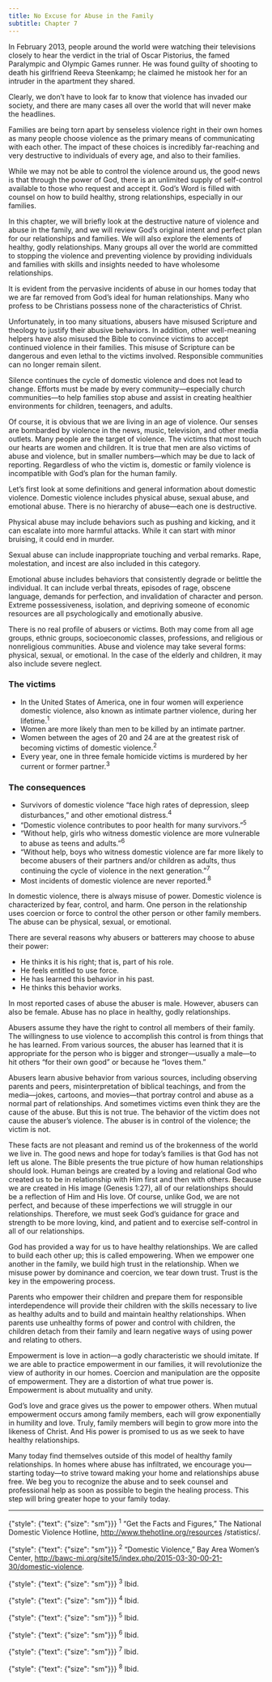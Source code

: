 ```yaml
---
title: No Excuse for Abuse in the Family
subtitle: Chapter 7
---
```


In February 2013, people around the world were watching their televisions closely to hear the verdict in the trial of Oscar Pistorius, the famed Paralympic and Olympic Games runner. He was found guilty of shooting to death his girlfriend Reeva Steenkamp; he claimed he mistook her for an intruder in the apartment they shared.

Clearly, we don’t have to look far to know that violence has invaded our society, and there are many cases all over the world that will never make the headlines.

Families are being torn apart by senseless violence right in their own homes as many people choose violence as the primary means of communicating with each other. The impact of these choices is incredibly far-reaching and very destructive to individuals of every age, and also to their families.

While we may not be able to control the violence around us, the good news is that through the power of God, there is an unlimited supply of self-control available to those who request and accept it. God’s Word is filled with counsel on how to build healthy, strong relationships, especially in our families.

In this chapter, we will briefly look at the destructive nature of violence and abuse in the family, and we will review God’s original intent and perfect plan for our relationships and families. We will also explore the elements of healthy, godly relationships. Many groups all over the world are committed to stopping the violence and preventing violence by providing individuals and families with skills and insights needed to have wholesome relationships.

It is evident from the pervasive incidents of abuse in our homes today that we are far removed from God’s ideal for human relationships. Many who profess to be Christians possess none of the characteristics of Christ.

Unfortunately, in too many situations, abusers have misused Scripture and theology to justify their abusive behaviors. In addition, other well-meaning helpers have also misused the Bible to convince victims to accept continued violence in their families. This misuse of Scripture can be dangerous and even lethal to the victims involved. Responsible communities can no longer remain silent.

Silence continues the cycle of domestic violence and does not lead to change. Efforts must be made by every community—especially church communities—to help families stop abuse and assist in creating healthier environments for children, teenagers, and adults.

Of course, it is obvious that we are living in an age of violence. Our senses are bombarded by violence in the news, music, television, and other media outlets. Many people are the target of violence. The victims that most touch our hearts are women and children. It is true that men are also victims of abuse and violence, but in smaller numbers—which may be due to lack of reporting. Regardless of who the victim is, domestic or family violence is incompatible with God’s plan for the human family.

Let’s first look at some definitions and general information about domestic violence. Domestic violence includes physical abuse, sexual abuse, and emotional abuse. There is no hierarchy of abuse—each one is destructive.

Physical abuse may include behaviors such as pushing and kicking, and it can escalate into more harmful attacks. While it can start with minor bruising, it could end in murder.

Sexual abuse can include inappropriate touching and verbal remarks. Rape, molestation, and incest are also included in this category.

Emotional abuse includes behaviors that consistently degrade or belittle the individual. It can include verbal threats, episodes of rage, obscene language, demands for perfection, and invalidation of character and person. Extreme possessiveness, isolation, and depriving someone of economic resources are all psychologically and emotionally abusive.

There is no real profile of abusers or victims. Both may come from all age groups, ethnic groups, socioeconomic classes, professions, and religious or nonreligious communities. Abuse and violence may take several forms: physical, sexual, or emotional. In the case of the elderly and children, it may also include severe neglect.

### The victims

- In the United States of America, one in four women will experience domestic violence, also known as intimate partner violence, during her lifetime.<sup>1</sup>
- Women are more likely than men to be killed by an intimate partner.
- Women between the ages of 20 and 24 are at the greatest risk of becoming victims of domestic violence.<sup>2</sup>
- Every year, one in three female homicide victims is murdered by her current or former partner.<sup>3</sup>

### The consequences

- Survivors of domestic violence “face high rates of depression, sleep disturbances,” and other emotional distress.<sup>4</sup>
- “Domestic violence contributes to poor health for many survivors.”<sup>5</sup>
- “Without help, girls who witness domestic violence are more vulnerable to abuse as teens and adults.”<sup>6</sup>
- “Without help, boys who witness domestic violence are far more likely to become abusers of their partners and/or children as adults, thus continuing the cycle of violence in the next generation.”<sup>7</sup>
- Most incidents of domestic violence are never reported.<sup>8</sup>

In domestic violence, there is always misuse of power. Domestic violence is characterized by fear, control, and harm. One person in the relationship uses coercion or force to control the other person or other family members. The abuse can be physical, sexual, or emotional.

There are several reasons why abusers or batterers may choose to abuse their power:

- He thinks it is his right; that is, part of his role.
- He feels entitled to use force.
- He has learned this behavior in his past.
- He thinks this behavior works.

In most reported cases of abuse the abuser is male. However, abusers can also be female. Abuse has no place in healthy, godly relationships.

Abusers assume they have the right to control all members of their family. The willingness to use violence to accomplish this control is from things that he has learned. From various sources, the abuser has learned that it is appropriate for the person who is bigger and stronger—usually a male—to hit others “for their own good” or because he “loves them.”

Abusers learn abusive behavior from various sources, including observing parents and peers, misinterpretation of biblical teachings, and from the media—jokes, cartoons, and movies—that portray control and abuse as a normal part of relationships. And sometimes victims even think they are the cause of the abuse. But this is not true. The behavior of the victim does not cause the abuser’s violence. The abuser is in control of the violence; the victim is not.

These facts are not pleasant and remind us of the brokenness of the world we live in. The good news and hope for today’s families is that God has not left us alone. The Bible presents the true picture of how human relationships should look. Human beings are created by a loving and relational God who created us to be in relationship with Him first and then with others. Because we are created in His image (Genesis 1:27), all of our relationships should be a reflection of Him and His love. Of course, unlike God, we are not perfect, and because of these imperfections we will struggle in our relationships. Therefore, we must seek God’s guidance for grace and strength to be more loving, kind, and patient and to exercise self-control in all of our relationships.

God has provided a way for us to have healthy relationships. We are called to build each other up; this is called empowering. When we empower one another in the family, we build high trust in the relationship. When we misuse power by dominance and coercion, we tear down trust. Trust is the key in the empowering process.

Parents who empower their children and prepare them for responsible interdependence will provide their children with the skills necessary to live as healthy adults and to build and maintain healthy relationships. When parents use unhealthy forms of power and control with children, the children detach from their family and learn negative ways of using power and relating to others.

Empowerment is love in action—a godly characteristic we should imitate. If we are able to practice empowerment in our families, it will revolutionize the view of authority in our homes. Coercion and manipulation are the opposite of empowerment. They are a distortion of what true power is. Empowerment is about mutuality and unity.

God’s love and grace gives us the power to empower others. When mutual empowerment occurs among family members, each will grow exponentially in humility and love. Truly, family members will begin to grow more into the likeness of Christ. And His power is promised to us as we seek to have healthy relationships.

Many today find themselves outside of this model of healthy family relationships. In homes where abuse has infiltrated, we encourage you— starting today—to strive toward making your home and relationships abuse free. We beg you to recognize the abuse and to seek counsel and professional help as soon as possible to begin the healing process. This step will bring greater hope to your family today.

---

{"style": {"text": {"size": "sm"}}}
<sup>1</sup> “Get the Facts and Figures,” The National Domestic Violence Hotline, http://www.thehotline.org/resources /statistics/.

{"style": {"text": {"size": "sm"}}}
<sup>2</sup> “Domestic Violence,” Bay Area Women’s Center, http://bawc-mi.org/site15/index.php/2015-03-30-00-21-30/domestic-violence.

{"style": {"text": {"size": "sm"}}}
<sup>3</sup> Ibid.

{"style": {"text": {"size": "sm"}}}
<sup>4</sup> Ibid.

{"style": {"text": {"size": "sm"}}}
<sup>5</sup> Ibid.

{"style": {"text": {"size": "sm"}}}
<sup>6</sup> Ibid.

{"style": {"text": {"size": "sm"}}}
<sup>7</sup> Ibid.

{"style": {"text": {"size": "sm"}}}
<sup>8</sup> Ibid.